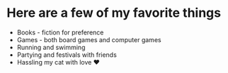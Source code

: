 # Here are a few of my favorite things
- Books - fiction for preference
- Games - both board games and computer games
- Running and swimming
- Partying and festivals with friends
- Hassling my cat with love :heart:
